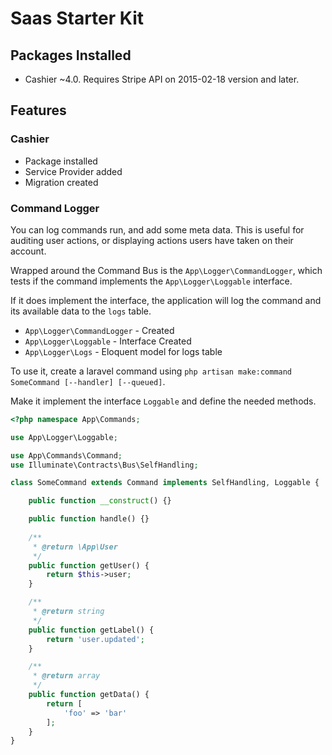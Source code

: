 # Saas Starter Kit

## Packages Installed

* Cashier ~4.0. Requires Stripe API on 2015-02-18 version and later.

## Features

### Cashier

* Package installed
* Service Provider added
* Migration created

### Command Logger

You can log commands run, and add some meta data. This is useful for auditing user actions, or displaying actions users
 have taken on their account.

Wrapped around the Command Bus is the `App\Logger\CommandLogger`, which tests if the command implements the
`App\Logger\Loggable` interface.

If it does implement the interface, the application will log the command and its available data to the `logs` table.

* `App\Logger\CommandLogger` - Created
* `App\Logger\Loggable` - Interface Created
* `App\Logger\Logs` - Eloquent model for logs table

To use it, create a laravel command using `php artisan make:command SomeCommand [--handler] [--queued]`.

Make it implement the interface `Loggable` and define the needed methods.

```php
<?php namespace App\Commands;

use App\Logger\Loggable;

use App\Commands\Command;
use Illuminate\Contracts\Bus\SelfHandling;

class SomeCommand extends Command implements SelfHandling, Loggable {

    public function __construct() {}

    public function handle() {}
    
    /**
     * @return \App\User
     */
    public function getUser() {
        return $this->user;
    }

    /**
     * @return string
     */
    public function getLabel() {
        return 'user.updated';
    }

    /**
     * @return array
     */
    public function getData() {
        return [
            'foo' => 'bar'
        ];
    }
}
```